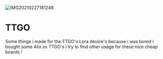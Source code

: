 ![IMG20210227181248](https://user-images.githubusercontent.com/20719445/109394532-cd4d1b00-7927-11eb-9823-e6117f5a6bc0.jpg)
# TTGO
Some things i made for the TTGO's Lora device's 
because i was bored i bought some Alix.xx TTGO's
i try to find other usage for these nice cheap boards !

